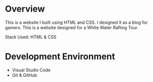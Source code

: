 # Overview
This is a website I built using HTML and CSS. I designed it as a blog for gamers.
This is a website designed for a White Water Rafting Tour.

Stack Used: 
HTML & CSS

# Development Environment
* Visual Studio Code
* Git & GitHub
